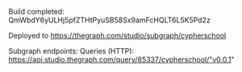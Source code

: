 Build completed: QmWbdY6yULHj5pfZTHtPyuSB58Sx9amFcHQLT6L5K5Pd2z

Deployed to https://thegraph.com/studio/subgraph/cypherschool

Subgraph endpoints:
Queries (HTTP):     https://api.studio.thegraph.com/query/85337/cypherschool/"v0.0.1"